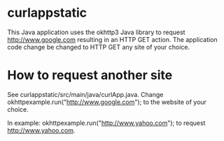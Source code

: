 # curlappstatic

This Java application uses the okhttp3 Java library to request http://www.google.com resulting in an HTTP GET action. The application code change be changed to HTTP GET any site of your choice.

# How to request another site

See curlappstatic/src/main/java/curlApp.java. Change okhttpexample.run("http://www.google.com"); to the website of your choice. 

In example: okhttpexample.run("http://www.yahoo.com"); to request http://www.yahoo.com.
